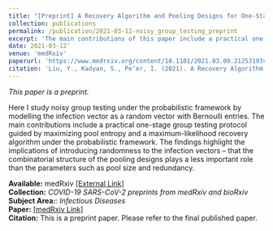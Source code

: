 ```yaml
---
title: "[Preprint] A Recovery Algorithm and Pooling Designs for One-Stage Noisy Group Testing Under the Probabilistic Framework"
collection: publications
permalink: /publication/2021-03-12-noisy_group_testing_preprint
excerpt: 'The main contributions of this paper include a practical one-stage group testing protocol guided by maximizing pool entropy and a maximum-likelihood recovery algorithm under the probabilistic framework.'
date: 2021-03-12'
venue: 'medRxiv'
paperurl: 'https://www.medrxiv.org/content/10.1101/2021.03.09.21253193v1'
citation: 'Liu, Y., Kadyan, S., Pe’er, I. (2021). A Recovery Algorithm and Pooling Designs for One-Stage Noisy Group Testing Under the Probabilistic Framework. medRxiv 2021.03.09.21253193; doi: https://doi.org/10.1101/2021.03.09.21253193'
---
```

*This paper is a preprint.*  

Here I study noisy group testing under the probabilistic framework by modelling the infection vector as a random vector with Bernoulli entries. 
The main contributions include a practical one-stage group testing protocol guided by maximizing pool entropy and a maximum-likelihood recovery algorithm under the probabilistic framework. 
The findings highlight the implications of introducing randomness to the infection vectors – that the combinatorial structure of the pooling designs plays a less important role than the parameters such as pool size and redundancy.

**Available:** medRxiv [[External Link]](https://www.medrxiv.org/content/10.1101/2021.03.09.21253193v1)  
**Collection:** *COVID-19 SARS-CoV-2 preprints from medRxiv and bioRxiv*  
**Subject Area:**: *Infectious Diseases*      
**Paper:** [[medRxiv Link]](https://www.medrxiv.org/content/10.1101/2021.03.09.21253193v1.full.pdf)  
**Citation:** This is a preprint paper. Please refer to the final published paper.